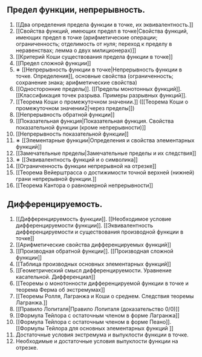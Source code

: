## Предел функции, непрерывность. 
1. [[Два определения предела функции в точке, их эквивалентность.]]
2. [[Свойства функций, имеющих предел в точке|Свойства функций, имеющих предел в точке (арифметические операции; ограниченность; отделимость от нуля; переход к пределу в неравенствах; лемма о двух милиционерах)]]
3. [[Критерий Коши существования предела функции в точке]]
4. [[Предел сложной функции]]
5. ∗ [[Непрерывность функции в точке|Непрерывность функции в точке. Определения]], основные свойства (ограниченность; сохранение знака; арифметические свойства)
6. [[Односторонние пределы]]. [[Пределы монотонных функций]]. [[Классификация точек разрыва. Примеры разрывных функций]]. 
7. [[Теорема Коши о промежуточном значении.]] ([[Теорема Коши о промежуточном значении2|через пределы]])
8. [[Непрерывность обратной функции]]
9. [[Показательная функция|Показательная функция. Свойства показательной функции (кроме непрерывности)]] 
10. [[Непрерывность показательной функции]]
11. ∗ [[Элементарные функции|Определения и свойства элементарных функций]]
12. [[Замечательные пределы|Замечательные пределы и их следствия]]
13. ∗ [[Эквивалентность функций и o символика]] 
14. [[Ограниченность функции непрерывной на отрезке]]
15. [[Теорема Вейерштрасса о достижимости точной верхней (нижней) грани непрерывной функции.]]
16. [[Теорема Кантора о равномерной непрерывности]]
## Дифференцируемость. 
1. [[Дифференцируемость функции]]. [[Необходимое условие дифференцируемости функции]]. [[Эквивалентность дифференцируемости и существования производной функции в точке]]
2. [[Арифметические свойства дифференцируемых функций]]
3. [[Производная обратной функции]]. [[Производная сложной функции]]
4. [[Таблица производных основных элементарных функций]]
5. [[Геометрический смысл дифференцируемости. Уравнение касательной. Дифференциал]]
6. [[Теоремы о монотонности дифференцируемой функции в точке и теорема Ферма об экстремумах]]
7. [[Теоремы Ролля, Лагранжа и Коши о среднем. Следствия теоремы Лагранжа.]]
8. [[Правило Лопиталя|Правило Лопиталя (доказательство 0/0)]]
9. [[Формула Тейлора с остаточным членом в форме Лагранжа]]
10. [[Формула Тейлора с остаточным членом в форме Пеано]]. [[Формулы Тейлора для основных элементарных функций ]]
11. Достаточные условия экстремума и выпуклости функции в точке. 
12. Необходимые и достаточные условия выпуклости функции на отрезке.
